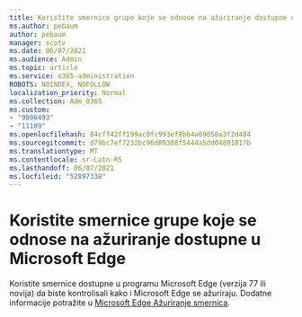 ```yaml
---
title: Koristite smernice grupe koje se odnose na ažuriranje dostupne u Microsoft Edge
ms.author: pebaum
author: pebaum
manager: scotv
ms.date: 06/07/2021
ms.audience: Admin
ms.topic: article
ms.service: o365-administration
ROBOTS: NOINDEX, NOFOLLOW
localization_priority: Normal
ms.collection: Adm_O365
ms.custom:
- "9006493"
- "11109"
ms.openlocfilehash: 84cff42ff199ac0fc993ef8bb4a09050a3f2d484
ms.sourcegitcommit: d79bc7ef7232bc96d89388f5444a5dd04891817b
ms.translationtype: MT
ms.contentlocale: sr-Latn-RS
ms.lasthandoff: 06/07/2021
ms.locfileid: "52897338"
---
```

# <a name="use-update-related-group-policies-available-in-microsoft-edge"></a>Koristite smernice grupe koje se odnose na ažuriranje dostupne u Microsoft Edge

Koristite smernice dostupne u programu Microsoft Edge (verzija 77 ili novija) da biste kontrolisali kako i Microsoft Edge se ažuriraju. Dodatne informacije potražite u [Microsoft Edge Ažuriranje smernica](/DeployEdge/microsoft-edge-update-policies#available-policies).